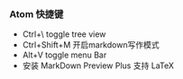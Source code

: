### Atom 快捷键
- Ctrl+\  toggle tree view
- Ctrl+Shift+M 开启markdown写作模式
- Alt+V toggle menu Bar
- 安装 MarkDown Preview Plus 支持 LaTeX
